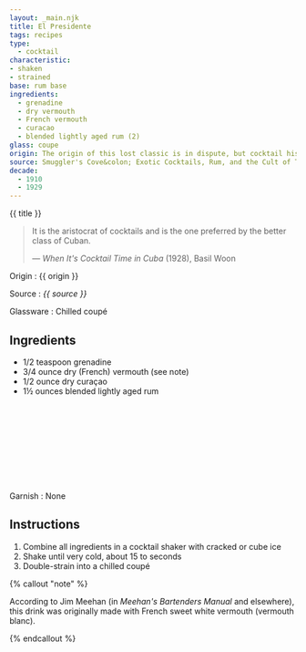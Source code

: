 ```yaml
---
layout: _main.njk
title: El Presidente
tags: recipes
type:
  - cocktail
characteristic:
- shaken
- strained
base: rum base
ingredients:
  - grenadine
  - dry vermouth
  - French vermouth
  - curacao
  - blended lightly aged rum (2)
glass: coupe
origin: The origin of this lost classic is in dispute, but cocktail historian David Wondrich believes it was invented by Eddie Woelke, an American bartender at Havana's Jockey Club. According to Wondrich, Woelke named the drink to honor President Gerardo Machado (Cuban president from 1925 to 1933). A competing theory says the drink honors Machado's predecessor, Mario García Menocal (president from 1913 to 1921) and places the date of its invention as early as 1915.
source: Smuggler's Cove&colon; Exotic Cocktails, Rum, and the Cult of Tiki
decade:
  - 1910
  - 1929
---
```

<!-- markdownlint-disable MD025 -->
{{ title }}
<!-- markdownlint-disable MD025 -->

> It is the aristocrat of cocktails and is the one preferred by the better class of Cuban.
>
> — <cite>When It's Cocktail Time in Cuba</cite> (1928), Basil Woon

Origin
  : {{ origin }}

Source
  : <cite>{{ source }}</cite>

Glassware
  : Chilled coupé

## Ingredients

* 1/2 teaspoon grenadine
* 3/4 ounce dry (French) vermouth (see note)
* 1/2 ounce dry curaçao
* 1&frac12; ounces blended lightly aged rum<icon-l space="1em" class="bigger" label="(2)"><span class="with-icon"><svg class="icon"><use href="/assets/images/icons/circle-2.svg#circle-2"></use></svg></span></icon-l>

Garnish
  : None

## Instructions

1. Combine all ingredients in a cocktail shaker with cracked or cube ice
2. Shake until very cold, about 15 to seconds
3. Double-strain into a chilled coupé

<!-- markdownlint-disable MD012 -->
{% callout "note" %}

  According to Jim Meehan (in <cite>Meehan's Bartenders Manual</cite> and elsewhere), this drink was originally made with French sweet white vermouth (vermouth blanc).

{% endcallout %}
